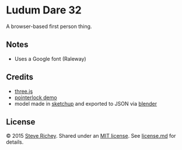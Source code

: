 # Ludum Dare 32

A browser-based first person thing.

## Notes

* Uses a Google font (Raleway)

## Credits

* [three.js](http://threejs.org/)
* [pointerlock demo](http://threejs.org/examples/#misc_controls_pointerlock)
* model made in [sketchup](http://www.sketchup.com/) and exported to JSON via [blender](https://www.blender.org/)

## License

&copy; 2015 [Steve Richey](https://github.com/steverichey). Shared under an [MIT license](https://tldrlegal.com/license/mit-license). See [license.md](./license.md) for details.
